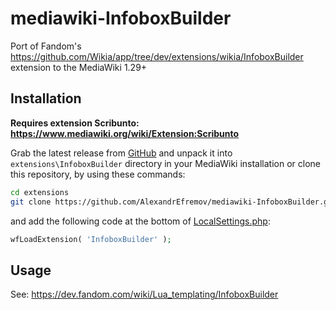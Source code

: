 # mediawiki-InfoboxBuilder
 Port of Fandom's https://github.com/Wikia/app/tree/dev/extensions/wikia/InfoboxBuilder extension to the MediaWiki 1.29+

## Installation
<b>Requires extension Scribunto: https://www.mediawiki.org/wiki/Extension:Scribunto</b>

Grab the latest release from <a href="https://github.com/AlexandrEfremov/mediawiki-InfoboxBuilder/releases/latest">GitHub</a> and unpack it into <code>extensions\InfoboxBuilder</code> directory in your MediaWiki installation or clone this repository, by using these commands:
```bash
cd extensions
git clone https://github.com/AlexandrEfremov/mediawiki-InfoboxBuilder.git InfoboxBuilder --branch master --depth 1
```
and add the following code at the bottom of [LocalSettings.php](https://www.mediawiki.org/wiki/Manual:LocalSettings.php):
```php
wfLoadExtension( 'InfoboxBuilder' );
```
## Usage
See: https://dev.fandom.com/wiki/Lua_templating/InfoboxBuilder
